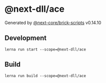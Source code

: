 # @next-dll/ace

Generated by [@next-core/brick-scripts] v0.14.10

## Development

`lerna run start --scope=@next-dll/ace`

## Build

`lerna run build --scope=@next-dll/ace`

[@next-core/brick-scripts]: https://github.com/easyops-cn/next-core/tree/master/packages/brick-scripts
